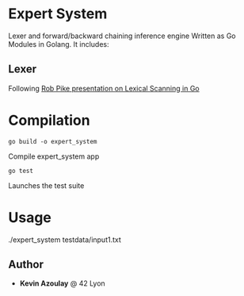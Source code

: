 # Expert System
Lexer and forward/backward chaining inference engine
Written as Go Modules in Golang.
It includes:

## Lexer
Following [Rob Pike presentation on Lexical Scanning in Go](https://www.youtube.com/watch?v=HxaD_trXwRE)

# Compilation

	go build -o expert_system
Compile expert_system app

	go test
Launches the test suite

# Usage

./expert_system testdata/input1.txt

## Author
* **Kevin Azoulay** @ 42 Lyon
